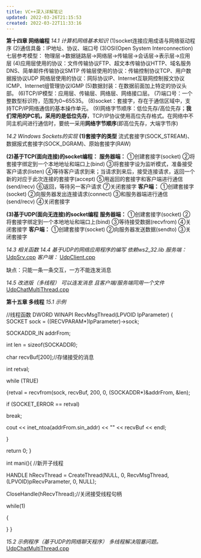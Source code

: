 ```yaml
---
title: VC++深入详解笔记
updated: 2022-03-26T21:15:53
created: 2022-03-22T11:33:16
---
```


**第十四章 网络编程**
*14.1 计算机网络基本知识*
(1)socket连接应用成语与网络驱动程序
(2)通信具备：IP地址、协议、端口号
(3)OSI(Open System Interconnection)七层参考模型：
物理层→数据链路层→网络层→传输层→会话层→表示层→应用层
(4)应用层使用的协议：文件传输协议FTP、超文本传输协议HTTP、域名服务DNS、简单邮件传输协议SMTP
传输层使用的协议：传输控制协议TCP、用户数据报协议UDP
网络层使用的协议：网际协议IP、Internet互联网控制报文协议ICMP、Internet组管理协议IGMP
(5)数据封装：在数据前面加上特定的协议头部。
(6)TCP/IP模型：应用层、传输层、网络层、网络接口层。
(7)端口号：一个整数型标识符，范围为0~65535。
(8)socket：套接字，存在于通信区域中，支持TCP/IP网络通信的基本操作单元。
(9)网络字节顺序：低位先存/高位先存；**我们常用的PC机，采用的是低位先存**，TCP/IP协议使用高位先存格式。在网络中不同主机间进行通信时，要统一采用**网络字节顺序**(即高位先存，大端字节序)

*14.2 Windows Sockets的实现*
**(1)套接字的类型**
流式套接字(SOCK_STREAM)、数据报式套接字(SOCK_DGRAM)、原始套接字(RAW)

**(2)基于TCP(面向连接)的socket编程：**
**服务器端：**
①创建套接字(socket)
②将套接字绑定到一个本地地址和端口上(bind)
③将套接字设为监听模式，准备接受客户请求(listen)
④等待客户请求到来；当请求到来后，接受连接请求，返回一个新的对应于此次连接的套接字(accept)
⑤用返回的套接字和客户端进行通信(send/recv)
⑥返回，等待另一客户请求
⑦关闭套接字
**客户端：**
①创建套接字(socket)
②向服务器发出连接请求(connect)
③和服务器端进行通信(send/recv)
④关闭套接字

**(3)基于UDP(面向无连接)的socket编程**
**服务器端：**
①创建套接字(socket)
②将套接字绑定到一个本地地址和端口上(bind)
③等待接受数据(recvfrom)
④关闭套接字
**客户端：**
①创建套接字(socket)
②向服务器发送数据(sendto)
③关闭套接字

*14.3 相关函数*
*14.4 基于UDP的网络应用程序的编写*
*依赖ws2_32.lib*
*服务端：*
[UdpSrv.cpp](../../resources/62873421a1fb4f4888e6f1527bf96c9f.cpp)
*客户端：*
[UdpClient.cpp](../../resources/95a6531686e54ba4b9ccaee1f953856d.cpp)

缺点：只能一条一条交互，一方不能连发消息

*14.5 改进版（多线程）*
*可以连发消息 且客户端/服务端同用一个文件*
[UdpChatMultiThread.cpp](../../resources/fa68104447c0451ebd901a9e7bbfa2b6.cpp)

**第十五章 多线程**
*15.1 示例*

//线程函数
DWORD WINAPI RecvMsgThread(LPVOID lpParameter)
{
SOCKET sock = ((RECVPARAM\*)lpParameter)-\>sock;

SOCKADDR_IN addrFrom;

int len = sizeof(SOCKADDR);

char recvBuf\[200\];//存储接受的消息

int retval;

while (TRUE)

{retval = recvfrom(sock, recvBuf, 200, 0, (SOCKADDR\*)&addrFrom, &len);

if (SOCKET_ERROR == retval)

break;

cout \<\< inet_ntoa(addrFrom.sin_addr) \<\< "" \<\< recvBuf \<\< endl;

}

return 0;
}

int mani(){
//新开子线程

HANDLE hRecvThread = CreateThread(NULL, 0, RecvMsgThread, (LPVOID)pRecvParameter, 0, NULL);

CloseHandle(hRecvThread);//关闭接受线程句柄

while(1)

{

}
}

*15.2 示例程序（基于UDP的网络聊天程序）*
*多线程解决阻塞问题。*
[UdpChatMultiThread.cpp](../../resources/fa68104447c0451ebd901a9e7bbfa2b6.cpp)
